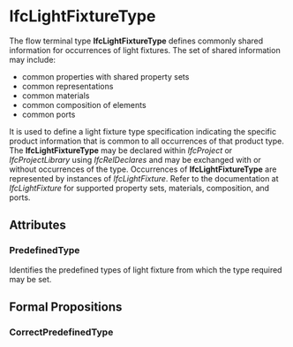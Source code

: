 # IfcLightFixtureType

The flow terminal type **IfcLightFixtureType** defines commonly shared information for occurrences of light fixtures. The set of shared information may include:

* common properties with shared property sets
* common representations
* common materials
* common composition of elements
* common ports

<!-- end of short definition -->

It is used to define a light fixture type specification indicating the specific product information that is common to all occurrences of that product type. The **IfcLightFixtureType** may be declared within _IfcProject_ or _IfcProjectLibrary_ using _IfcRelDeclares_ and may be exchanged with or without occurrences of the type. Occurrences of **IfcLightFixtureType** are represented by instances of _IfcLightFixture_. Refer to the documentation at _IfcLightFixture_ for supported property sets, materials, composition, and ports.

## Attributes

### PredefinedType
Identifies the predefined types of light fixture from which the type required may be set.

## Formal Propositions

### CorrectPredefinedType

